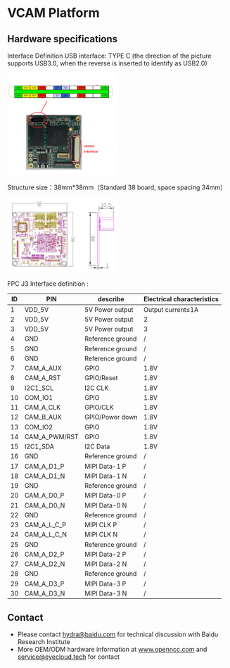 # VCAM Platform



## Hardware specifications

Interface Definition USB interface: TYPE C (the direction of the picture supports USB3.0, when the reverse is inserted to identify as USB2.0)

<img src="../doc/pic/HardwareF5_1.png" height="50%" width="50%">

Structure size：38mm*38mm（Standard 38 board, space spacing 34mm）

<img src="../doc/pic/HardwareF4.jpg" height="50%" width="50%">





FPC J3 Interface definition :

| ID   | PIN           | describe         | Electrical characteristics |
| ---- | ------------- | ---------------- | -------------------------- |
| 1    | VDD_5V        | 5V Power output  | Output current≤1A          |
| 2    | VDD_5V        | 5V Power output  | 2                          |
| 3    | VDD_5V        | 5V Power output  | 3                          |
| 4    | GND           | Reference ground | /                          |
| 5    | GND           | Reference ground | /                          |
| 6    | GND           | Reference ground | /                          |
| 7    | CAM_A_AUX     | GPIO             | 1.8V                       |
| 8    | CAM_A_RST     | GPIO/Reset       | 1.8V                       |
| 9    | I2C1_SCL      | I2C CLK          | 1.8V                       |
| 10   | COM_IO1       | GPIO             | 1.8V                       |
| 11   | CAM_A_CLK     | GPIO/CLK         | 1.8V                       |
| 12   | CAM_B_AUX     | GPIO/Power down  | 1.8V                       |
| 13   | COM_IO2       | GPIO             | 1.8V                       |
| 14   | CAM_A_PWM/RST | GPIO             | 1.8V                       |
| 15   | I2C1_SDA      | I2C Data         | 1.8V                       |
| 16   | GND           | Reference ground | /                          |
| 17   | CAM_A_D1_P    | MIPI Data-1 P    | /                          |
| 18   | CAM_A_D1_N    | MIPI Data-1 N    | /                          |
| 19   | GND           | Reference ground | /                          |
| 20   | CAM_A_D0_P    | MIPI Data-0 P    | /                          |
| 21   | CAM_A_D0_N    | MIPI Data-0 N    | /                          |
| 22   | GND           | Reference ground | /                          |
| 23   | CAM_A_L_C_P   | MIPI CLK P       | /                          |
| 24   | CAM_A_L_C_N   | MIPI CLK N       | /                          |
| 25   | GND           | Reference ground | /                          |
| 26   | CAM_A_D2_P    | MIPI Data-2 P    | /                          |
| 27   | CAM_A_D2_N    | MIPI Data-2 N    | /                          |
| 28   | GND           | Reference ground | /                          |
| 29   | CAM_A_D3_P    | MIPI Data-3 P    | /                          |
| 30   | CAM_A_D3_N    | MIPI Data-3 N    | /                          |



## Contact
- Please contact hydra@baidu.com for technical discussion with Baidu Research Institute
- More OEM/ODM hardware information at www.openncc.com and service@eyecloud.tech for contact
